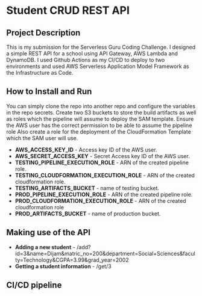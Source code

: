 # Student CRUD REST API
## Project Description
This is my submission for the Serverless Guru Coding Challenge. I designed a simple REST API for a school using API Gateway, AWS Lambda and DynamoDB. I used Github Actions as my CI/CD to deploy to two environments and used AWS Serverless Application Model Framework as the Infrastructure as Code.
## How to Install and Run
You can simply clone the repo into another repo and configure the variables in the repo secrets.
Create two S3 buckets to store the build artifacts as well as roles which the pipeline will assume to deploy the SAM template.
Ensure the AWS user has the correct permission to be able to assume the pipeline role
Also create a role for the deployment of the CloudFormation Template which the SAM user will use.

 * **AWS_ACCESS_KEY_ID** - Access key ID of the AWS user.
* **AWS_SECRET_ACCESS_KEY** - Secret Access key ID of the AWS user.
* **TESTING_PIPELINE_EXECUTION_ROLE** - ARN of the created pipeline role.
* **TESTING_CLOUDFORMATION_EXECUTION_ROLE**  - ARN of the created cloudformation role.
* **TESTING_ARTIFACTS_BUCKET** - name of testing bucket.
* **PROD_PIPELINE_EXECUTION_ROLE** - ARN of the created pipeline role.
* **PROD_CLOUDFORMATION_EXECUTION_ROLE** - ARN of the created cloudformation role
* **PROD_ARTIFACTS_BUCKET** - name of production bucket.


## Making use of the API
* **Adding a new student** - <API-ENDPOINT>/add?id=3&name=Dijam&matric_no=200&department=Social+Sciences&faculty=Technology&CGPA=3.99&grad_year=2002
* **Getting a student information** - <API-ENDPOINT>/get/3
## CI/CD pipeline
